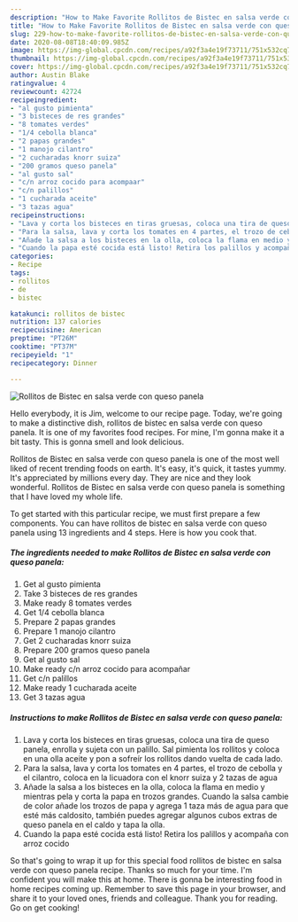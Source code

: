 ```yaml
---
description: "How to Make Favorite Rollitos de Bistec en salsa verde con queso panela"
title: "How to Make Favorite Rollitos de Bistec en salsa verde con queso panela"
slug: 229-how-to-make-favorite-rollitos-de-bistec-en-salsa-verde-con-queso-panela
date: 2020-08-08T18:40:09.985Z
image: https://img-global.cpcdn.com/recipes/a92f3a4e19f73711/751x532cq70/rollitos-de-bistec-en-salsa-verde-con-queso-panela-foto-principal.jpg
thumbnail: https://img-global.cpcdn.com/recipes/a92f3a4e19f73711/751x532cq70/rollitos-de-bistec-en-salsa-verde-con-queso-panela-foto-principal.jpg
cover: https://img-global.cpcdn.com/recipes/a92f3a4e19f73711/751x532cq70/rollitos-de-bistec-en-salsa-verde-con-queso-panela-foto-principal.jpg
author: Austin Blake
ratingvalue: 4
reviewcount: 42724
recipeingredient:
- "al gusto pimienta"
- "3 bisteces de res grandes"
- "8 tomates verdes"
- "1/4 cebolla blanca"
- "2 papas grandes"
- "1 manojo cilantro"
- "2 cucharadas knorr suiza"
- "200 gramos queso panela"
- "al gusto sal"
- "c/n arroz cocido para acompaar"
- "c/n palillos"
- "1 cucharada aceite"
- "3 tazas agua"
recipeinstructions:
- "Lava y corta los bisteces en tiras gruesas, coloca una tira de queso panela, enrolla y sujeta con un palillo. Sal pimienta los rollitos y coloca en una olla aceite y pon a sofreír los rollitos dando vuelta de cada lado."
- "Para la salsa, lava y corta los tomates en 4 partes, el trozo de cebolla y el cilantro, coloca en la licuadora con el knorr suiza y 2 tazas de agua"
- "Añade la salsa a los bisteces en la olla, coloca la flama en medio y mientras pela y corta la papa en trozos grandes. Cuando la salsa cambie de color añade los trozos de papa y agrega 1 taza más de agua para que esté más caldosito, también puedes agregar algunos cubos extras de queso panela en el caldo y tapa la olla."
- "Cuando la papa esté cocida está listo! Retira los palillos y acompaña con arroz cocido"
categories:
- Recipe
tags:
- rollitos
- de
- bistec

katakunci: rollitos de bistec 
nutrition: 137 calories
recipecuisine: American
preptime: "PT26M"
cooktime: "PT37M"
recipeyield: "1"
recipecategory: Dinner

---
```



![Rollitos de Bistec en salsa verde con queso panela](https://img-global.cpcdn.com/recipes/a92f3a4e19f73711/751x532cq70/rollitos-de-bistec-en-salsa-verde-con-queso-panela-foto-principal.jpg)

Hello everybody, it is Jim, welcome to our recipe page. Today, we're going to make a distinctive dish, rollitos de bistec en salsa verde con queso panela. It is one of my favorites food recipes. For mine, I'm gonna make it a bit tasty. This is gonna smell and look delicious.



Rollitos de Bistec en salsa verde con queso panela is one of the most well liked of recent trending foods on earth. It's easy, it's quick, it tastes yummy. It's appreciated by millions every day. They are nice and they look wonderful. Rollitos de Bistec en salsa verde con queso panela is something that I have loved my whole life.


To get started with this particular recipe, we must first prepare a few components. You can have rollitos de bistec en salsa verde con queso panela using 13 ingredients and 4 steps. Here is how you cook that.

<!--inarticleads1-->

##### The ingredients needed to make Rollitos de Bistec en salsa verde con queso panela:

1. Get al gusto pimienta
1. Take 3 bisteces de res grandes
1. Make ready 8 tomates verdes
1. Get 1/4 cebolla blanca
1. Prepare 2 papas grandes
1. Prepare 1 manojo cilantro
1. Get 2 cucharadas knorr suiza
1. Prepare 200 gramos queso panela
1. Get al gusto sal
1. Make ready c/n arroz cocido para acompañar
1. Get c/n palillos
1. Make ready 1 cucharada aceite
1. Get 3 tazas agua




<!--inarticleads2-->

##### Instructions to make Rollitos de Bistec en salsa verde con queso panela:

1. Lava y corta los bisteces en tiras gruesas, coloca una tira de queso panela, enrolla y sujeta con un palillo. Sal pimienta los rollitos y coloca en una olla aceite y pon a sofreír los rollitos dando vuelta de cada lado.
1. Para la salsa, lava y corta los tomates en 4 partes, el trozo de cebolla y el cilantro, coloca en la licuadora con el knorr suiza y 2 tazas de agua
1. Añade la salsa a los bisteces en la olla, coloca la flama en medio y mientras pela y corta la papa en trozos grandes. Cuando la salsa cambie de color añade los trozos de papa y agrega 1 taza más de agua para que esté más caldosito, también puedes agregar algunos cubos extras de queso panela en el caldo y tapa la olla.
1. Cuando la papa esté cocida está listo! Retira los palillos y acompaña con arroz cocido




So that's going to wrap it up for this special food rollitos de bistec en salsa verde con queso panela recipe. Thanks so much for your time. I'm confident you will make this at home. There is gonna be interesting food in home recipes coming up. Remember to save this page in your browser, and share it to your loved ones, friends and colleague. Thank you for reading. Go on get cooking!
